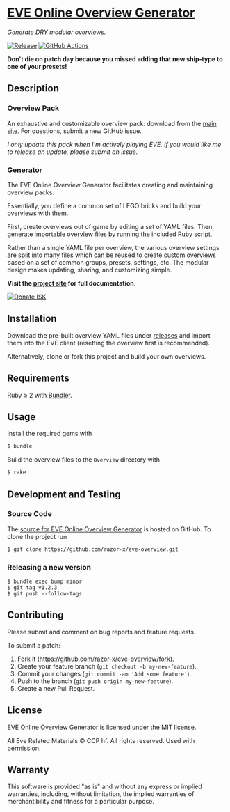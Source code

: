 # [EVE Online Overview Generator]

_Generate DRY modular overviews._

[![Release](https://img.shields.io/github/release/razor-x/eve-overview.svg)](https://github.com/razor-x/eve-overview/releases)
[![GitHub Actions](https://github.com/razor-x/eve-overview/workflows/main/badge.svg)](https://github.com/razor-x/eve-overview/actions)

__Don't die on patch day because you missed adding that new ship-type to one of your presets!__

## Description

### Overview Pack

An exhaustive and customizable overview pack:
download from the [main site](https://io.evansosenko.com/eve-overview/).
For questions, submit a new GitHub issue.

_I only update this pack when I'm actively playing EVE.
If you would like me to release an update, please submit an issue._

### Generator

The EVE Online Overview Generator facilitates creating and maintaining overview packs.

Essentially, you define a common set of LEGO bricks and build your overviews with them.

First, create overviews out of game by editing a set of YAML files.
Then, generate importable overview files by running the included Ruby script.

Rather than a single YAML file per overview, the various overview settings are split
into many files which can be reused to create custom overviews
based on a set of common groups, presets, settings, etc.
The modular design makes updating, sharing, and customizing simple.

__Visit the [project site][EVE Online Overview Generator] for full documentation.__

[![Donate ISK](https://img.shields.io/badge/Donate%20ISK-Leon%20Razor-blue.svg)](https://gate.eveonline.com/Profile/Leon%20Razor)

[EVE Online Overview Generator]: https://io.evansosenko.com/eve-overview/

## Installation

Download the pre-built overview YAML files under [releases]
and import them into the EVE client (resetting the overview first is recommended).

Alternatively, clone or fork this project and build your own overviews.

[releases]: https://github.com/razor-x/eve-overview/releases

## Requirements

Ruby ≥ 2 with [Bundler](http://bundler.io/).

[Bundler]: http://bundler.io/

## Usage

Install the required gems with

```bash
$ bundle
```

Build the overview files to the `Overview` directory with

```bash
$ rake
```

## Development and Testing

### Source Code

The [source for EVE Online Overview Generator][source]
is hosted on GitHub.
To clone the project run

```bash
$ git clone https://github.com/razor-x/eve-overview.git
```

[source]: https://github.com/razor-x/eve-overview

### Releasing a new version

```
$ bundle exec bump minor
$ git tag v1.2.3
$ git push --follow-tags
```

## Contributing

Please submit and comment on bug reports and feature requests.

To submit a patch:

1. Fork it (https://github.com/razor-x/eve-overview/fork).
2. Create your feature branch (`git checkout -b my-new-feature`).
3. Commit your changes (`git commit -am 'Add some feature'`).
4. Push to the branch (`git push origin my-new-feature`).
5. Create a new Pull Request.

## License

EVE Online Overview Generator is licensed under the MIT license.

All Eve Related Materials © CCP hf. All rights reserved. Used with permission.

## Warranty

This software is provided "as is" and without any express or
implied warranties, including, without limitation, the implied
warranties of merchantibility and fitness for a particular
purpose.
